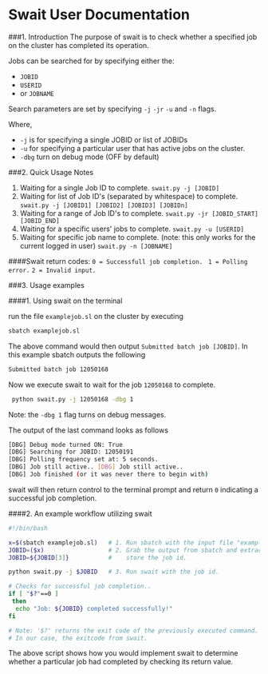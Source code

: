 Swait User Documentation 
====================== 
###1. Introduction 
The purpose of swait is to check whether a specified job on the cluster has completed its operation. 

Jobs can be searched for by specifying either the: 
* `JOBID`
*   `USERID`
*   or `JOBNAME` 

Search parameters are set by specifying `-j` `-jr` `-u` and `-n` flags. 

Where,
 * `-j` is for specifying a single JOBID or list of JOBIDs 
* `-u` for specifying a particular user that has active jobs on the cluster. 
 * `-dbg` turn on debug mode (OFF by default)

###2. Quick Usage Notes 

1. Waiting for a single Job ID to complete. `swait.py -j [JOBID]` 
2. Waiting for list of Job ID's (separated by whitespace) to complete. `swait.py -j [JOBID1] [JOBID2] [JOBID3] [JOBIDn]` 
3. Waiting for a range of Job ID's to complete. `swait.py -jr [JOBID_START] [JOBID_END]`
4. Waiting for a specific users' jobs to complete. `swait.py -u [USERID]` 
5. Waiting for specific job name to complete. (note: this only works for the current logged in user) `swait.py -n [JOBNAME]` 

####Swait return codes: 
`0 = Successfull job completion.` 
` 1 = Polling error.` 
`2 = Invalid input.` 

###3. Usage examples

####1. Using swait on the terminal
 
 run the file `examplejob.sl` on the cluster by executing 
```bash
sbatch examplejob.sl
```
The above command would then output `Submitted batch job [JOBID]`. In this example sbatch outputs the following 
```bash
Submitted batch job 12050168
```
Now we execute swait to wait for the job `12050168` to complete.
```bash
 python swait.py -j 12050168 -dbg 1 
```
Note: the `-dbg 1` flag turns on debug messages. 

The output of the last command looks as follows 
```bash
[DBG] Debug mode turned ON: True 
[DBG] Searching for JOBID: 12050191 
[DBG] Polling frequency set at: 5 seconds. 
[DBG] Job still active.. [DBG] Job still active.. 
[DBG] Job finished (or it was never there to begin with) 
```
swait will then return control to the terminal prompt and return `0` indicating a successful job completion. 

####2. An example workflow utilizing swait 

```bash
#!/bin/bash

x=$(sbatch examplejob.sl)   # 1. Run sbatch with the input file "examplejob.sl".
JOBID=($x)                  # 2. Grab the output from sbatch and extract and
JOBID=${JOBID[3]}           #    store the job id.

python swait.py -j $JOBID   # 3. Run swait with the job id.

# Checks for successful job completion..
if [ "$?"==0 ]
 then
  echo "Job: ${JOBID} completed successfully!"
fi

# Note: '$?' returns the exit code of the previously executed command.
# In our case, the exitcode from swait.
```

The above script shows how you would implement swait to determine whether a particular job had completed by checking its return value.



